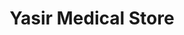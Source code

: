 ---
title: "Yasir Medical Store"
url: /karachi/yasir-medical-store-b-area-karachi/
shop: Sanitätshaus
---